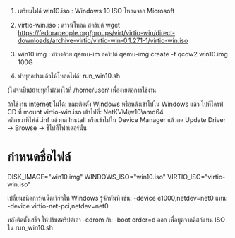 1) เตรียมไฟล์
win10.iso : Windows 10 ISO โหลดจาก Microsoft 

2) virtio-win.iso : ดาวน์โหลด
สคริปต์ wget https://fedorapeople.org/groups/virt/virtio-win/direct-downloads/archive-virtio/virtio-win-0.1.271-1/virtio-win.iso

3) win10.img : สร้างด้วย qemu-im
สคริปต์ qemu-img create -f qcow2 win10.img 100G

4) ทำทุกอย่างแล้วให้โหลดไฟล์: run_win10.sh

(ไม่จำเป็น)ย้ายทุกไฟล์มาไว้ที่ /home/user/ เพื่อง่ายต่อการใช้งาน

ถ้าใช้งาน internet ไม่ได้:
ขณะติดตั้ง Windows หรือหลังเข้าไปใน Windows แล้ว
ไปที่ไดรฟ์ CD ที่ mount virtio-win.iso
เข้าไปที่: NetKVM\w10\amd64\
คลิกขวาที่ไฟล์ .inf แล้วกด Install
หรือเข้าไปใน Device Manager แล้วกด Update Driver → Browse → ชี้ไปที่โฟลเดอร์นั้น

# กำหนดชื่อไฟล์
DISK_IMAGE="win10.img"
WINDOWS_ISO="win10.iso"
VIRTIO_ISO="virtio-win.iso"

เปลี่ยนชนิดการ์ดเน็ตเวิร์กให้ Windows รู้จักทันที เช่น:
-device e1000,netdev=net0
แทน: -device virtio-net-pci,netdev=net0

หลังติดตั้งเสร็จ ให้ปรับสคริปต์เอา -cdrom กับ -boot order=d ออก เพื่อบูตจากดิสก์แทน ISO
ใน run_win10.sh

